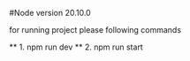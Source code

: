 #Node version 20.10.0

for running project please following commands

** 1. npm run dev
** 2. npm run start
